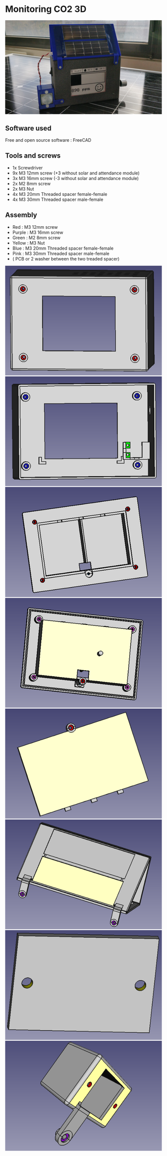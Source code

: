 # Monitoring CO2 3D

![Main image](https://raw.githubusercontent.com/Monitoring-CO2/.github/main/images/Full_front.jpg)

## Software used

Free and open source software : FreeCAD

## Tools and screws

- 1x Screwdriver
- 9x M3 12mm screw (+3 without solar and attendance module)
- 3x M3 16mm screw (-3 without solar and attendance module)
- 2x M2 8mm screw
- 2x M3 Nut
- 4x M3 20mm Threaded spacer female-female
- 4x M3 30mm Threaded spacer male-female

## Assembly

- Red : M3 12mm screw
- Purple : M3 16mm screw
- Green : M2 8mm screw
- Yellow : M3 Nut
- Blue : M3 20mm Threaded spacer female-female
- Pink : M3 30mm Threaded spacer male-female
- ( PCB or 2 washer between the two treaded spacer)


![Case front view](https://raw.githubusercontent.com/Monitoring-CO2/.github/main/images/3D_case_front.png)
![Case back view](https://raw.githubusercontent.com/Monitoring-CO2/.github/main/images/3D_case_back.png)
![Batterie back view](https://raw.githubusercontent.com/Monitoring-CO2/.github/main/images/3D_batterie_case_back.png)
![Batterie front view](https://raw.githubusercontent.com/Monitoring-CO2/.github/main/images/3D_batterie_case_front.png)
![Batterie protection view](https://raw.githubusercontent.com/Monitoring-CO2/.github/main/images/3D_batterie_case_protection.png)
![Solar module front view](https://raw.githubusercontent.com/Monitoring-CO2/.github/main/images/3D_module_solar_front.png)
![Attendance module back view](https://raw.githubusercontent.com/Monitoring-CO2/.github/main/images/3D_attendance_module_back.png)
![Attendance module front view](https://raw.githubusercontent.com/Monitoring-CO2/.github/main/images/3D_attendance_module_front.png)


